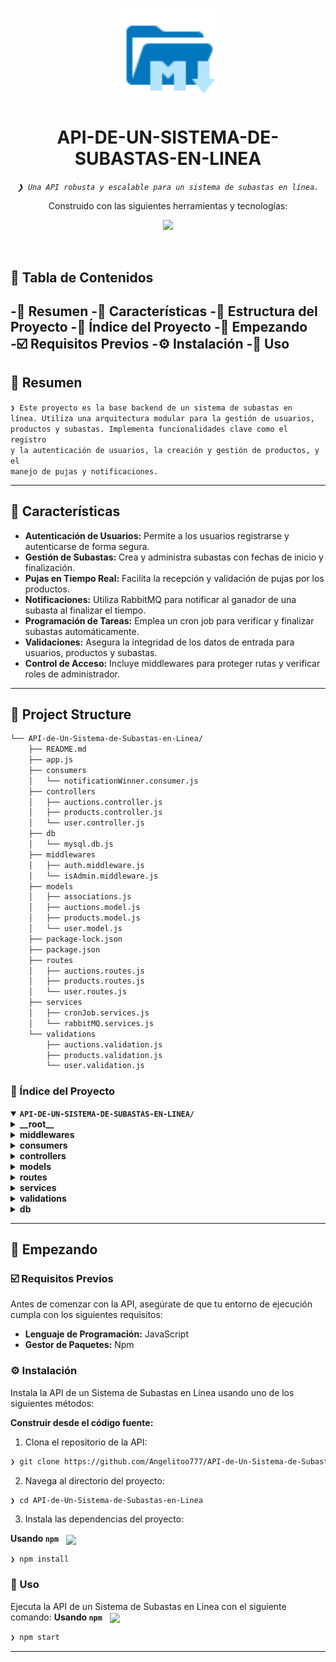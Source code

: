 <p align="center">
    <img src="https://raw.githubusercontent.com/PKief/vscode-material-icon-theme/ec559a9f6bfd399b82bb44393651661b08aaf7ba/icons/folder-markdown-open.svg" align="center" width="30%">
</p>
<p align="center"><h1 align="center">API-DE-UN-SISTEMA-DE-SUBASTAS-EN-LINEA</h1></p>
<p align="center">
	<em><code>❯ Una API robusta y escalable para un sistema de subastas en línea.</code></em>
</p>
<p align="center">
	<!-- Shields.io badges disabled, using skill icons. --></p>
<p align="center">Construido con las siguientes herramientas y tecnologías:</p>
<p align="center">
	<a href="https://skillicons.dev">
		<img src="https://skillicons.dev/icons?i=express,md,sequelize,rabbitmq,">
	</a></p>
<br>

## 🔗 Tabla de Contenidos
-📍 Resumen
-👾 Características
-📁 Estructura del Proyecto
-📂 Índice del Proyecto
-🚀 Empezando
-☑️ Requisitos Previos
-⚙️ Instalación
-🤖 Uso
---

## 📍 Resumen

<code>❯ Este proyecto es la base backend de un sistema de subastas en línea. Utiliza una arquitectura modular para la gestión de usuarios, productos y subastas. Implementa funcionalidades clave como el registro y la autenticación de usuarios, la creación y gestión de productos, y el manejo de pujas y notificaciones.</code>

---

## 👾 Características

* **Autenticación de Usuarios:** Permite a los usuarios registrarse y autenticarse de forma segura.
* **Gestión de Subastas:** Crea y administra subastas con fechas de inicio y finalización.
* **Pujas en Tiempo Real:** Facilita la recepción y validación de pujas por los productos.
* **Notificaciones:** Utiliza RabbitMQ para notificar al ganador de una subasta al finalizar el tiempo.
* **Programación de Tareas:** Emplea un cron job para verificar y finalizar subastas automáticamente.
* **Validaciones:** Asegura la integridad de los datos de entrada para usuarios, productos y subastas.
* **Control de Acceso:** Incluye middlewares para proteger rutas y verificar roles de administrador.

---

## 📁 Project Structure

```sh
└── API-de-Un-Sistema-de-Subastas-en-Linea/
    ├── README.md
    ├── app.js
    ├── consumers
    │   └── notificationWinner.consumer.js
    ├── controllers
    │   ├── auctions.controller.js
    │   ├── products.controller.js
    │   └── user.controller.js
    ├── db
    │   └── mysql.db.js
    ├── middlewares
    │   ├── auth.middleware.js
    │   └── isAdmin.middleware.js
    ├── models
    │   ├── associations.js
    │   ├── auctions.model.js
    │   ├── products.model.js
    │   └── user.model.js
    ├── package-lock.json
    ├── package.json
    ├── routes
    │   ├── auctions.routes.js
    │   ├── products.routes.js
    │   └── user.routes.js
    ├── services
    │   ├── cronJob.services.js
    │   └── rabbitMQ.services.js
    └── validations
        ├── auctions.validation.js
        ├── products.validation.js
        └── user.validation.js
```


### 📂 Índice del Proyecto
<details open>
	<summary><b><code>API-DE-UN-SISTEMA-DE-SUBASTAS-EN-LINEA/</code></b></summary>
	<details> <!-- __root__ Submodule -->
		<summary><b>__root__</b></summary>
		<blockquote>
			<table>
			<tr>
				<td><b><a href='https://github.com/Angelitoo777/API-de-Un-Sistema-de-Subastas-en-Linea/blob/master/app.js'>app.js</a></b></td>
				<td><code>❯ Archivo principal que levanta el servidor Express e inicializa las rutas y la conexión a la base de datos.</code></td>
			</tr>
			<tr>
				<td><b><a href='https://github.com/Angelitoo777/API-de-Un-Sistema-de-Subastas-en-Linea/blob/master/package-lock.json'>package-lock.json</a></b></td>
				<td><code>❯ Archivo generado por npm que garantiza la consistencia en las dependencias del proyecto.</code></td>
			</tr>
			<tr>
				<td><b><a href='https://github.com/Angelitoo777/API-de-Un-Sistema-de-Subastas-en-Linea/blob/master/package.json'>package.json</a></b></td>
				<td><code>❯ Define las dependencias del proyecto y los scripts para su ejecución.</code></td>
			</tr>
			</table>
		</blockquote>
	</details>
	<details> <!-- middlewares Submodule -->
		<summary><b>middlewares</b></summary>
		<blockquote>
			<table>
			<tr>
				<td><b><a href='https://github.com/Angelitoo777/API-de-Un-Sistema-de-Subastas-en-Linea/blob/master/middlewares/isAdmin.middleware.js'>isAdmin.middleware.js</a></b></td>
				<td><code>❯ Middleware para verificar si el usuario autenticado tiene rol de administrador.</code></td>
			</tr>
			<tr>
				<td><b><a href='https://github.com/Angelitoo777/API-de-Un-Sistema-de-Subastas-en-Linea/blob/master/middlewares/auth.middleware.js'>auth.middleware.js</a></b></td>
				<td><code>❯ Middleware que valida el token de autenticación de un usuario.</code></td>
			</tr>
			</table>
		</blockquote>
	</details>
	<details> <!-- consumers Submodule -->
		<summary><b>consumers</b></summary>
		<blockquote>
			<table>
			<tr>
				<td><b><a href='https://github.com/Angelitoo777/API-de-Un-Sistema-de-Subastas-en-Linea/blob/master/consumers/notificationWinner.consumer.js'>notificationWinner.consumer.js</a></b></td>
				<td><code>❯ Consumidor de mensajes de RabbitMQ que procesa y envía notificaciones al ganador de una subasta.</code></td>
			</tr>
			</table>
		</blockquote>
	</details>
	<details> <!-- controllers Submodule -->
		<summary><b>controllers</b></summary>
		<blockquote>
			<table>
			<tr>
				<td><b><a href='https://github.com/Angelitoo777/API-de-Un-Sistema-de-Subastas-en-Linea/blob/master/controllers/user.controller.js'>user.controller.js</a></b></td>
				<td><code>❯ Lógica de negocio para la gestión de usuarios (registro, login, etc.).</code></td>
			</tr>
			<tr>
				<td><b><a href='https://github.com/Angelitoo777/API-de-Un-Sistema-de-Subastas-en-Linea/blob/master/controllers/auctions.controller.js'>auctions.controller.js</a></b></td>
				<td><code>❯ Lógica de negocio para la gestión de subastas (creación, pujas, etc.).</code></td>
			</tr>
			<tr>
				<td><b><a href='https://github.com/Angelitoo777/API-de-Un-Sistema-de-Subastas-en-Linea/blob/master/controllers/products.controller.js'>products.controller.js</a></b></td>
				<td><code>❯ Lógica de negocio para la gestión de productos (creación, actualización, etc.).</code></td>
			</tr>
			</table>
		</blockquote>
	</details>
	<details> <!-- models Submodule -->
		<summary><b>models</b></summary>
		<blockquote>
			<table>
			<tr>
				<td><b><a href='https://github.com/Angelitoo777/API-de-Un-Sistema-de-Subastas-en-Linea/blob/master/models/user.model.js'>user.model.js</a></b></td>
				<td><code>❯ Define el modelo de datos para la tabla users.</code></td>
			</tr>
			<tr>
				<td><b><a href='https://github.com/Angelitoo777/API-de-Un-Sistema-de-Subastas-en-Linea/blob/master/models/associations.js'>associations.js</a></b></td>
				<td><code>❯ Define las relaciones entre los modelos de la base de datos (uno a uno, uno a muchos, etc.).</code></td>
			</tr>
			<tr>
				<td><b><a href='https://github.com/Angelitoo777/API-de-Un-Sistema-de-Subastas-en-Linea/blob/master/models/auctions.model.js'>auctions.model.js</a></b></td>
				<td><code>❯ Define el modelo de datos para la tabla auctions.</code></td>
			</tr>
			<tr>
				<td><b><a href='https://github.com/Angelitoo777/API-de-Un-Sistema-de-Subastas-en-Linea/blob/master/models/products.model.js'>products.model.js</a></b></td>
				<td><code>❯ Define el modelo de datos para la tabla products.</code></td>
			</tr>
			</table>
		</blockquote>
	</details>
	<details> <!-- routes Submodule -->
		<summary><b>routes</b></summary>
		<blockquote>
			<table>
			<tr>
				<td><b><a href='https://github.com/Angelitoo777/API-de-Un-Sistema-de-Subastas-en-Linea/blob/master/routes/auctions.routes.js'>auctions.routes.js</a></b></td>
				<td><code>❯ Define las rutas de la API relacionadas con las subastas.</code></td>
			</tr>
			<tr>
				<td><b><a href='https://github.com/Angelitoo777/API-de-Un-Sistema-de-Subastas-en-Linea/blob/master/routes/user.routes.js'>user.routes.js</a></b></td>
				<td><code>❯ Define las rutas de la API relacionadas con los usuarios.</code></td>
			</tr>
			<tr>
				<td><b><a href='https://github.com/Angelitoo777/API-de-Un-Sistema-de-Subastas-en-Linea/blob/master/routes/products.routes.js'>products.routes.js</a></b></td>
				<td><code>❯ Define las rutas de la API relacionadas con los productos.</code></td>
			</tr>
			</table>
		</blockquote>
	</details>
	<details> <!-- services Submodule -->
		<summary><b>services</b></summary>
		<blockquote>
			<table>
			<tr>
				<td><b><a href='https://github.com/Angelitoo777/API-de-Un-Sistema-de-Subastas-en-Linea/blob/master/services/rabbitMQ.services.js'>rabbitMQ.services.js</a></b></td>
				<td><code>❯ Servicio para la comunicación con RabbitMQ, utilizado para el sistema de mensajería.</code></td>
			</tr>
			<tr>
				<td><b><a href='https://github.com/Angelitoo777/API-de-Un-Sistema-de-Subastas-en-Linea/blob/master/services/cronJob.services.js'>cronJob.services.js</a></b></td>
				<td><code>❯ Servicio que implementa la lógica para ejecutar tareas programadas.</code></td>
			</tr>
			</table>
		</blockquote>
	</details>
	<details> <!-- validations Submodule -->
		<summary><b>validations</b></summary>
		<blockquote>
			<table>
			<tr>
				<td><b><a href='https://github.com/Angelitoo777/API-de-Un-Sistema-de-Subastas-en-Linea/blob/master/validations/products.validation.js'>products.validation.js</a></b></td>
				<td><code>❯ Reglas de validación para los datos de entrada de los productos.</code></td>
			</tr>
			<tr>
				<td><b><a href='https://github.com/Angelitoo777/API-de-Un-Sistema-de-Subastas-en-Linea/blob/master/validations/auctions.validation.js'>auctions.validation.js</a></b></td>
				<td><code>❯ Reglas de validación para los datos de entrada de las subastas.</code></td>
			</tr>
			<tr>
				<td><b><a href='https://github.com/Angelitoo777/API-de-Un-Sistema-de-Subastas-en-Linea/blob/master/validations/user.validation.js'>user.validation.js</a></b></td>
				<td><code>❯ Reglas de validación para los datos de entrada de los usuarios.</code></td>
			</tr>
			</table>
		</blockquote>
	</details>
	<details> <!-- db Submodule -->
		<summary><b>db</b></summary>
		<blockquote>
			<table>
			<tr>
				<td><b><a href='https://github.com/Angelitoo777/API-de-Un-Sistema-de-Subastas-en-Linea/blob/master/db/mysql.db.js'>mysql.db.js</a></b></td>
				<td><code>❯ Configuración y conexión a la base de datos MySQL.</code></td>
			</tr>
			</table>
		</blockquote>
	</details>
</details>

---
## 🚀 Empezando

### ☑️ Requisitos Previos

Antes de comenzar con la API, asegúrate de que tu entorno de ejecución cumpla con los siguientes requisitos:

- **Lenguaje de Programación:** JavaScript
- **Gestor de Paquetes:** Npm


### ⚙️ Instalación

Instala la API de un Sistema de Subastas en Línea usando uno de los siguientes métodos:

**Construir desde el código fuente:**

1. Clona el repositorio de la API:
```sh
❯ git clone https://github.com/Angelitoo777/API-de-Un-Sistema-de-Subastas-en-Linea
```

2. Navega al directorio del proyecto:
```sh
❯ cd API-de-Un-Sistema-de-Subastas-en-Linea
```

3. Instala las dependencias del proyecto:


**Usando `npm`** &nbsp; [<img align="center" src="https://img.shields.io/badge/npm-CB3837.svg?style={badge_style}&logo=npm&logoColor=white" />](https://www.npmjs.com/)

```sh
❯ npm install
```




### 🤖 Uso
Ejecuta la API de un Sistema de Subastas en Línea con el siguiente comando:
**Usando `npm`** &nbsp; [<img align="center" src="https://img.shields.io/badge/npm-CB3837.svg?style={badge_style}&logo=npm&logoColor=white" />](https://www.npmjs.com/)

```sh
❯ npm start
```

---
